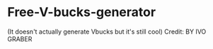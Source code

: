 # Free-V-bucks-generator
(It doesn't actually generate Vbucks but it's still cool)
Credit: BY IVO GRABER
